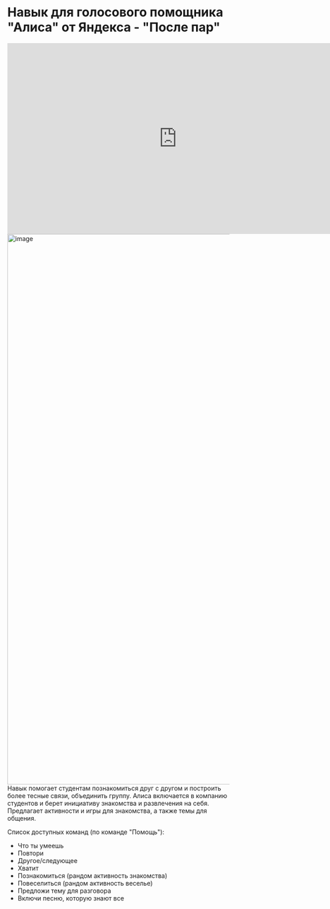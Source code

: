 # Навык для голосового помощника "Алиса" от Яндекса - "После пар"
<iframe width="768" height="432" src="https://miro.com/app/live-embed/uXjVMe_qLrk=/?moveToViewport=-2426,-2064,2248,1265&embedId=31995590588" frameborder="0" scrolling="no" allow="fullscreen; clipboard-read; clipboard-write" allowfullscreen></iframe>

<img width="1246" alt="image" src="https://user-images.githubusercontent.com/51087816/225142762-e0b24280-88b7-4102-bc0c-600fd457783c.png">
Навык помогает студентам познакомиться друг с другом и построить более тесные связи, объединить группу. Алиса включается в компанию студентов и берет инициативу знакомства и развлечения на себя. Предлагает активности и игры для знакомства, а также темы для общения.

Список доступных команд (по команде "Помощь"):
- Что ты умеешь
- Повтори
- Другое/следующее
- Хватит
- Познакомиться (рандом активность
знакомства)
- Повеселиться
(рандом активность веселье)
- Предложи тему для разговора
- Включи песню, которую знают все

